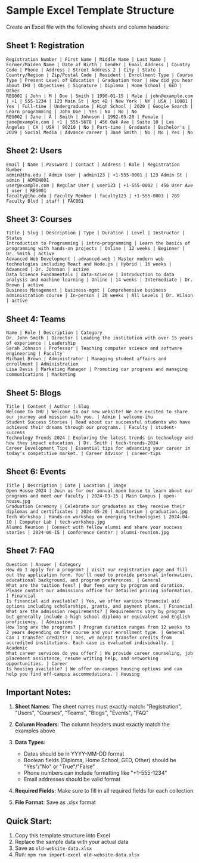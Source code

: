 # Sample Excel Template Structure

Create an Excel file with the following sheets and column headers:

## Sheet 1: Registration
```
Registration Number | First Name | Middle Name | Last Name | Former/Maiden Name | Date of Birth | Gender | Email Address | Country Code | Phone | Address | Street Address 2 | City | State | Country/Region | Zip/Postal Code | Resident | Enrollment Type | Course Type | Present Level of Education | Graduation Year | How did you hear about IHU | Objectives | Signature | Diploma | Home School | GED | Other
REG001 | John | M | Doe | Smith | 1990-01-15 | Male | john@example.com | +1 | 555-1234 | 123 Main St | Apt 4B | New York | NY | USA | 10001 | Yes | Full-time | Undergraduate | High School | 2020 | Google Search | Learn programming | John Doe | Yes | No | No | No
REG002 | Jane | A | Smith | Johnson | 1992-05-20 | Female | jane@example.com | +1 | 555-5678 | 456 Oak Ave | Suite 10 | Los Angeles | CA | USA | 90210 | No | Part-time | Graduate | Bachelor's | 2019 | Social Media | Advance career | Jane Smith | No | No | Yes | No
```

## Sheet 2: Users
```
Email | Name | Password | Contact | Address | Role | Registration Number
admin@ihu.edu | Admin User | admin123 | +1-555-0001 | 123 Admin St | admin | ADMIN001
user@example.com | Regular User | user123 | +1-555-0002 | 456 User Ave | user | REG001
faculty@ihu.edu | Faculty Member | faculty123 | +1-555-0003 | 789 Faculty Blvd | staff | FAC001
```

## Sheet 3: Courses
```
Title | Slug | Description | Type | Duration | Level | Instructor | Status
Introduction to Programming | intro-programming | Learn the basics of programming with hands-on projects | Online | 12 weeks | Beginner | Dr. Smith | active
Advanced Web Development | advanced-web | Master modern web technologies including React and Node.js | Hybrid | 16 weeks | Advanced | Dr. Johnson | active
Data Science Fundamentals | data-science | Introduction to data analysis and machine learning | Online | 14 weeks | Intermediate | Dr. Brown | active
Business Management | business-mgmt | Comprehensive business administration course | In-person | 20 weeks | All Levels | Dr. Wilson | active
```

## Sheet 4: Teams
```
Name | Role | Description | Category
Dr. John Smith | Director | Leading the institution with over 15 years of experience | Leadership
Sarah Johnson | Professor | Teaching computer science and software engineering | Faculty
Michael Brown | Administrator | Managing student affairs and enrollment | Administration
Lisa Davis | Marketing Manager | Promoting our programs and managing communications | Marketing
```

## Sheet 5: Blogs
```
Title | Content | Author | Slug
Welcome to IHU | Welcome to our new website! We are excited to share our journey and mission with you. | Admin | welcome-ihu
Student Success Stories | Read about our successful students who have achieved their dreams through our programs. | Faculty | student-success
Technology Trends 2024 | Exploring the latest trends in technology and how they impact education. | Dr. Smith | tech-trends-2024
Career Development Tips | Essential tips for advancing your career in today's competitive market. | Career Advisor | career-tips
```

## Sheet 6: Events
```
Title | Description | Date | Location | Image
Open House 2024 | Join us for our annual open house to learn about our programs and meet our faculty | 2024-03-15 | Main Campus | open-house.jpg
Graduation Ceremony | Celebrate our graduates as they receive their diplomas and certificates | 2024-05-20 | Auditorium | graduation.jpg
Tech Workshop | Hands-on workshop on emerging technologies | 2024-04-10 | Computer Lab | tech-workshop.jpg
Alumni Reunion | Connect with fellow alumni and share your success stories | 2024-06-15 | Conference Center | alumni-reunion.jpg
```

## Sheet 7: FAQ
```
Question | Answer | Category
How do I apply for a program? | Visit our registration page and fill out the application form. You'll need to provide personal information, educational background, and program preferences. | General
What are the tuition fees? | Our fees vary by program and duration. Please contact our admissions office for detailed pricing information. | Financial
Is financial aid available? | Yes, we offer various financial aid options including scholarships, grants, and payment plans. | Financial
What are the admission requirements? | Requirements vary by program but generally include a high school diploma or equivalent and English proficiency. | Admissions
How long are the programs? | Program duration ranges from 12 weeks to 2 years depending on the course and your enrollment type. | General
Can I transfer credits? | Yes, we accept transfer credits from accredited institutions. Each case is evaluated individually. | Academic
What career services do you offer? | We provide career counseling, job placement assistance, resume writing help, and networking opportunities. | Career
Is housing available? | We offer on-campus housing options and can help you find off-campus accommodations. | Housing
```

## Important Notes:

1. **Sheet Names**: The sheet names must exactly match: "Registration", "Users", "Courses", "Teams", "Blogs", "Events", "FAQ"

2. **Column Headers**: The column headers must exactly match the examples above

3. **Data Types**:
   - Dates should be in YYYY-MM-DD format
   - Boolean fields (Diploma, Home School, GED, Other) should be "Yes"/"No" or "True"/"False"
   - Phone numbers can include formatting like "+1-555-1234"
   - Email addresses should be valid format

4. **Required Fields**: Make sure to fill in all required fields for each collection

5. **File Format**: Save as .xlsx format

## Quick Start:

1. Copy this template structure into Excel
2. Replace the sample data with your actual data
3. Save as `old-website-data.xlsx`
4. Run: `npm run import-excel old-website-data.xlsx` 